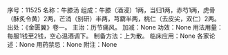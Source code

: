 序号：11525
名称：牛膝汤
组成：牛膝（酒浸）1两，当归1两，赤芍1两，虎骨（酥炙令黄）2两，芒消（别研）半两，芎藭半两，桃仁（去皮尖，双仁）2两。
出处：《金匮翼》卷一。
主治：历节痛风。
加减：None
功效：None
用法用量：每服1钱至2钱，空心温酒调下。
制备方法：上为散。
临床应用：None
各家论述：None
用药禁忌：None
附注：None
